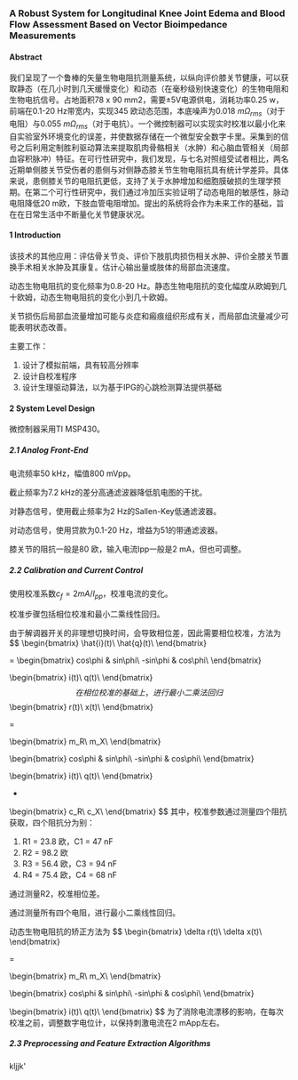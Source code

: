 ### A Robust System for Longitudinal Knee Joint Edema and Blood Flow Assessment Based on Vector Bioimpedance Measurements
#### Abstract
我们呈现了一个鲁棒的矢量生物电阻抗测量系统，以纵向评价膝关节健康，可以获取静态（在几小时到几天缓慢变化）和动态（在毫秒级别快速变化）的生物电阻和生物电抗信号。占地面积78 x 90 mm2，需要±5V电源供电，消耗功率0.25 w，前端在0.1-20 Hz带宽内，实现345 欧动态范围，本底噪声为0.018 $m\Omega_{rms}$（对于电阻）与0.055 $m\Omega_{rms}$（对于电抗）。一个微控制器可以实现实时校准以最小化来自实验室外环境变化的误差，并使数据存储在一个微型安全数字卡里。采集到的信号之后利用定制胜利驱动算法来提取肌肉骨骼相关（水肿）和心脑血管相关（局部血容积脉冲）特征。在可行性研究中，我们发现，与七名对照组受试者相比，两名近期单侧膝关节受伤者的患侧与对侧静态膝关节生物电阻抗具有统计学差异。具体来说，患侧膝关节的电阻抗更低，支持了关于水肿增加和细胞膜破损的生理学预期。在第二个可行性研究中，我们通过冷加压实验证明了动态电阻的敏感性，脉动电阻降低20 m欧，下肢血管电阻增加。提出的系统将会作为未来工作的基础，旨在在日常生活中不断量化关节健康状况。


#### 1 Introduction

该技术的其他应用：评估骨关节炎、评价下肢肌肉损伤相关水肿、评价全膝关节置换手术相关水肿及其康复。估计心输出量或肢体的局部血流速度。

动态生物电阻抗的变化频率为0.8-20 Hz。静态生物电阻抗的变化幅度从欧姆到几十欧姆，动态生物电阻抗的变化小到几十欧姆。

关节损伤后局部血流量增加可能与炎症和瘢痕组织形成有关，而局部血流量减少可能表明状态改善。

主要工作：

1. 设计了模拟前端，具有较高分辨率
2. 设计自校准程序
3. 设计生理驱动算法，以为基于IPG的心跳检测算法提供基础

#### 2 System Level Design

微控制器采用TI MSP430。

##### 2.1 Analog Front-End

电流频率50 kHz，幅值800 mVpp。

截止频率为7.2 kHz的差分高通滤波器降低肌电图的干扰。

对静态信号，使用截止频率为2 Hz的Sallen-Key低通滤波器。

对动态信号，使用贷款为0.1-20 Hz，增益为51的带通滤波器。

膝关节的阻抗一般是80 欧，输入电流Ipp一般是2 mA，但也可调整。

##### 2.2 Calibration and Current Control

使用校准系数$c_f=2 mA/I_{pp}$，校准电流的变化。

校准步骤包括相位校准和最小二乘线性回归。

由于解调器开关的非理想切换时间，会导致相位差，因此需要相位校准，方法为
$$
\begin{bmatrix}
	\hat{i}(t)\\
	\hat{q}(t)\\
\end{bmatrix}

=
\begin{bmatrix}
	cos\phi		&	sin\phi\\
	-sin\phi	&	cos\phi\\
\end{bmatrix}

\begin{bmatrix}
	i(t)\\
	q(t)\\
\end{bmatrix}
$$
在相位校准的基础上，进行最小二乘法回归
$$
\begin{bmatrix}
	r(t)\\
	x(t)\\
\end{bmatrix}

=

\begin{bmatrix}
	m_R\\
	m_X\\
\end{bmatrix}

\begin{bmatrix}
	cos\phi		&	sin\phi\\
	-sin\phi	&	cos\phi\\
\end{bmatrix}

\begin{bmatrix}
	i(t)\\
	q(t)\\
\end{bmatrix}

+

\begin{bmatrix}
	c_R\\
	c_X\\
\end{bmatrix}
$$
其中，校准参数通过测量四个阻抗获取，四个阻抗分为别：

1. R1 = 23.8 欧，C1 = 47 nF
2. R2 = 98.2 欧
3. R3 = 56.4 欧，C3 = 94 nF
4. R4 = 75.4 欧，C4 = 68 nF

通过测量R2，校准相位差。

通过测量所有四个电阻，进行最小二乘线性回归。

动态生物电阻抗的矫正方法为
$$
\begin{bmatrix}
	\delta r(t)\\
	\delta x(t)\\
\end{bmatrix}

=

\begin{bmatrix}
	m_R\\
	m_X\\
\end{bmatrix}

\begin{bmatrix}
	cos\phi		&	sin\phi\\
	-sin\phi	&	cos\phi\\
\end{bmatrix}

\begin{bmatrix}
	i(t)\\
	q(t)\\
\end{bmatrix}
$$
为了消除电流漂移的影响，在每次校准之前，调整数字电位计，以保持刺激电流在2 mApp左右。

##### 2.3 Preprocessing and Feature Extraction Algorithms

kljjk'

